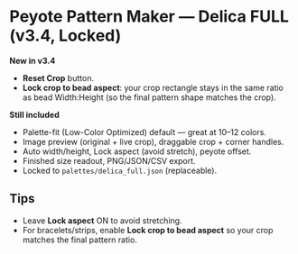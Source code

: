 # Peyote Pattern Maker — Delica FULL (v3.4, Locked)

**New in v3.4**
- **Reset Crop** button.
- **Lock crop to bead aspect**: your crop rectangle stays in the same ratio as bead Width:Height (so the final pattern shape matches the crop).

**Still included**
- Palette-fit (Low-Color Optimized) default — great at 10–12 colors.
- Image preview (original + live crop), draggable crop + corner handles.
- Auto width/height, Lock aspect (avoid stretch), peyote offset.
- Finished size readout, PNG/JSON/CSV export.
- Locked to `palettes/delica_full.json` (replaceable).

## Tips
- Leave **Lock aspect** ON to avoid stretching.
- For bracelets/strips, enable **Lock crop to bead aspect** so your crop matches the final pattern ratio.
